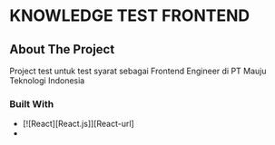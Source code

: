 # KNOWLEDGE TEST FRONTEND

## About The Project

Project test untuk test syarat sebagai Frontend Engineer di PT Mauju Teknologi Indonesia

### Built With

* [![React][React.js]][React-url]
* 
